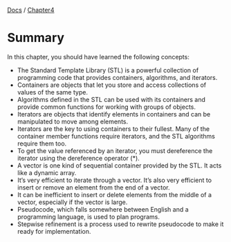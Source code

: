 [Docs](../../) / [Chapter4](../)
# Summary
In this chapter, you  should have learned the following concepts:
- The Standard Template Library (STL) is a powerful collection of programming code that provides containers, algorithms, and iterators.
- Containers are objects that let you store and access collections of values of the same type.
- Algorithms defined in the STL can be used with its containers and provide common functions for working with groups of objects.
- Iterators are objects that identify elements in containers and can be manipulated to move among elements.
- Iterators are the key to using containers to their fullest. Many of the container member functions require iterators, and the STL algorithms require them too.
- To get the value referenced by an iterator, you must dereference the iterator using the dereference operator (*).
- A vector is one kind of sequential container provided by the STL. It acts like a dynamic array.
- It’s very efficient to iterate through a vector. It’s also very efficient to insert or remove an element from the end of a vector.
- It can be inefficient to insert or delete elements from the middle of a vector, especially if the vector is large.
- Pseudocode, which falls somewhere between English and a programming language, is used to plan programs.
- Stepwise refinement is a process used to rewrite pseudocode to make it ready for implementation.